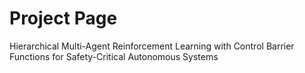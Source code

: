 # Project Page
Hierarchical Multi-Agent Reinforcement Learning with Control Barrier Functions for Safety-Critical Autonomous Systems
